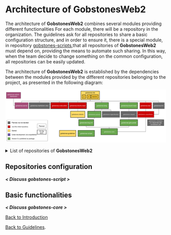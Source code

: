 # **Architecture of **GobstonesWeb2**** 
The architecture of **GobstonesWeb2** combines several modules providing different functionalities
For each module, there will be a repository in the organization.
The guidelines ask for all repositories to share a basic configuration structure, and in order to ensure it, there is a special module, in repository [gobstones-scripts](https://github.com/gobstones/gobstones-scripts),that all repositories of **GobstonesWeb2** must depend on, providing the means to automate such sharing. 
In this way, when the team decide to change something on the common configuration, all repositories can be easily updated.

The architecture of **GobstonesWeb2** is established by the dependencies between the modules provided by the different repositories belonging to the project, as presented in the following diagram:

![GobstonesWeb2 Architecture Diagram](./diagram-of-components.svg)

<details><summary>List of repositories of <b>GobstonesWeb2</b></summary><p>
The complete list of repositories to be used on **GobstonesWeb2** (either planned or under development).
* [`gobstones-admin-dashboard`](https://github.com/gobstones/gobstones/gobstones-admin-dashboard), a dashboard for the Gobstones server, 
* [`gobstones-assertions`](https://github.com/gobstones/gobstones/gobstones-assertions), a static and semantic code analyzer for Gobstones language, 
* [`gobstones-blocks`](https://github.com/gobstones/gobstones-blocks), a framework agnostic Gobstones Blockly component, 
* [`gobstones-blocks-react`](https://github.com/gobstones/gobstones/gobstones-blocks-react), the REACT layer over gobstones-blocks,
* [`gobstones-board`](https://github.com/gobstones/gobstones/gobstones-board), a representation for Gobstones boards,
* [`gobstones-board-react`](https://github.com/gobstones/gobstones/gobstones-board-react), the REACT layer over the gobstones-board,
* [`gobstones-code-editor`](https://github.com/gobstones/gobstones/gobstones-code-editor), a code editor to use with Gobstones,
* [`gobstones-core`](https://github.com/gobstones/gobstones-core), a set of utility tools used through all GobstonesWeb2 repositories,
* [`gobstones-ide`](https://github.com/gobstones/gobstones-ide), the IDE component, with the actual environment, 
* [`gobstones-gbb-parser`](https://github.com/gobstones/gobstones-gbb-parser), a parser/printer for GBB (Gobstones Board) file format,
* [`gobstones-guidelines`](https://github.com/gobstones/gobstones/gobstones-guidelines), fundamental documentation to contribute to GobstonesWeb2,
* [`gobstones-lang`](https://github.com/gobstones/gobstones/gobstones-lang), a compiler for Gobstones language,
* [`gobstones-lang-intl`](https://github.com/gobstones/gobstones-lang-intl), translation for Gobstones language built-ins and keywords, 
* [`gobstones-lint`](https://github.com/gobstones/gobstones/gobstones-lint), a linter for Gobstones language,
* [`gobstones-markdown-view`](https://github.com/gobstones/gobstones/gobstones-markdown-view), a markdown viewer for Gobstones,
* [`gobstones-parser`](https://github.com/gobstones/gobstones-parser), a parser for Gobstones language v3.12,
* [`gobstones-refactors`](https://github.com/gobstones/gobstones/gobstones-refactors), a refactoring tool for Gobstones language
* [`gobstones-scripts`](https://github.com/gobstones/gobstones-scripts), common configuration for all GobstonesWeb2 repositories
* [`gobstones-server`](https://github.com/gobstones/gobstones/gobstones-server), the Gobstones server,
* [`gobstones-test`](https://github.com/gobstones/gobstones/gobstones-test), a unit testing framework for Gobstones language,
* [`gobstones-typechecker`](https://github.com/gobstones/gobstones/gobstones-typechecker), a typechecker for Gobstones language.
</p></details>

## Repositories configuration

**_< Discuss gobstones-script >_**

## Basic functionalities

**_< Discuss gobstones-core >_**


[Back to Introduction](./introduction.md)

[Back to Guidelines](../README.md).